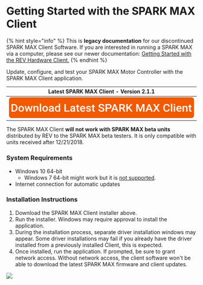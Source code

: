 # Getting Started with the SPARK MAX Client

{% hint style="info" %}
This is **legacy documentation** for our discontinued SPARK MAX Client Software. If you are interested in running a SPARK MAX via a computer, please see our newer documentation: [Getting Started with the REV Hardware Client.](../../rev-hardware-client/getting-started-with-the-rev-hardware-client/)
{% endhint %}

Update, configure, and test your SPARK MAX Motor Controller with the SPARK MAX Client application.&#x20;

|                                                                          Latest SPARK MAX Client - Version 2.1.1                                                                          |
| :---------------------------------------------------------------------------------------------------------------------------------------------------------------------------------------: |
| [<img src="../../.gitbook/assets/Download Latest SPARK MAX Client.svg" alt="" data-size="original"> ](https://www.revrobotics.com/content/sw/max/client/spark-max-client-setup-2.1.1.exe) |

The SPARK MAX Client **will not work with SPARK MAX beta units** distributed by REV to the SPARK MAX beta testers. It is only compatible with units received after 12/21/2018.

### System Requirements

* Windows 10 64-bit
  * Windows 7 64-bit might work but it is [not supported](https://support.microsoft.com/en-us/help/4057281/windows-7-support-will-end-on-january-14-2020).
* Internet connection for automatic updates

### Installation Instructions

1. Download the SPARK MAX Client installer above.
2. Run the installer. Windows may require approval to install the application.
3. During the installation process, separate driver installation windows may appear. Some driver installations may fail if you already have the driver installed from a previously installed Client, this is expected.
4.  Once installed, run the application. If prompted, be sure to grant network access. Without network access, the client software won't be able to download the latest SPARK MAX firmware and client updates.



![](https://cdn8.bigcommerce.com/s-t3eo8vwp22/product\_images/uploaded\_images/windowsfirewall.png)

####
